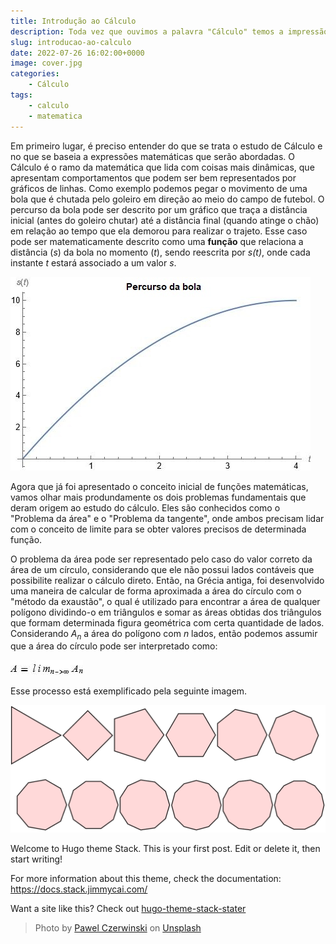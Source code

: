```yaml
---
title: Introdução ao Cálculo
description: Toda vez que ouvimos a palavra "Cálculo" temos a impressão de algo complexo e sem sentido. Mas, calma! Ele pode ser mais fácil do que parece (ou não kk).
slug: introducao-ao-calculo
date: 2022-07-26 16:02:00+0000
image: cover.jpg
categories:
    - Cálculo
tags:
    - calculo
    - matematica
---
```


Em primeiro lugar, é preciso entender do que se trata o estudo de Cálculo e no que se baseia a expressões matemáticas que serão abordadas. O Cálculo é o ramo da matemática que lida com coisas mais dinâmicas, que apresentam comportamentos que podem ser bem representados por gráficos de linhas. Como exemplo podemos pegar o movimento de uma bola que é chutada pelo goleiro em direção ao meio do campo de futebol. O percurso da bola pode ser descrito por um gráfico que traça a distância inicial (antes do goleiro chutar) até a distância final (quando atinge o chão) em relação ao tempo que ela demorou para realizar o trajeto. Esse caso pode ser matematicamente descrito como uma **função** que relaciona a distância (*s*) da bola no momento (*t*), sendo reescrita por *s(t)*, onde cada instante *t* estará associado a um valor *s*.

![Gráfico do percurso de uma bola](grafico-percurso-bola.jpg)

Agora que já foi apresentado o conceito inicial de funções matemáticas, vamos olhar mais produndamente os dois problemas fundamentais que deram origem ao estudo do cálculo. Eles são conhecidos como o "Problema da área" e o "Problema da tangente", onde ambos precisam lidar com o conceito de limite para se obter valores precisos de determinada função.

O problema da área pode ser representado pelo caso do valor correto da área de um círculo, considerando que ele não possui lados contáveis que possibilite realizar o cálculo direto. Então, na Grécia antiga, foi desenvolvido uma maneira de calcular de forma aproximada a área do círculo com o "método da exaustão", o qual é utilizado para encontrar a área de qualquer polígono dividindo-o em triângulos e somar as áreas obtidas dos triângulos que formam determinada figura geométrica com certa quantidade de lados. Considerando *A<sub>n</sub>* a área do polígono com *n* lados, então podemos assumir que a área do círculo pode ser interpretado como: 

![area do poligono quando os lados tende a infinito](limite-de-A.jpg)

Esse processo está exemplificado pela seguinte imagem.

![Método da exaustão](metodo-da-exaustao-teste.svg)

Welcome to Hugo theme Stack. This is your first post. Edit or delete it, then start writing!

For more information about this theme, check the documentation: https://docs.stack.jimmycai.com/

Want a site like this? Check out [hugo-theme-stack-stater](https://github.com/CaiJimmy/hugo-theme-stack-starter)

> Photo by [Pawel Czerwinski](https://unsplash.com/@pawel_czerwinski) on [Unsplash](https://unsplash.com/)
